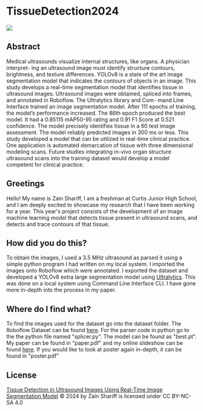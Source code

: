 # TissueDetection2024
<a href="https://universe.roboflow.com/zshar/segmentation-tissue-detectionpt3">
    <img src="https://app.roboflow.com/images/download-dataset-badge.svg"></img>
</a>

## Abstract
Medical ultrasounds visualize internal structures, like organs. A physician interpret-
ing an ultrasound image must identify structure contours, brightness, and texture
differences. YOLOv8 is a state of the art image segmentation model that indicates
the contours of objects in an image. This study develops a real-time segmentation
model that identifies tissue in ultrasound images. Ultrasound images were obtained,
spliced into frames, and annotated in Roboflow. The Ultralytics library and Com-
mand Line Interface trained an image segmentation model. After 111 epochs of
training, the model’s performance increased. The 86th epoch produced the best
model. It had a 0.85115 mAP50-95 rating and 0.91 F1 Score at 0.521 confidence.
The model precisely identifies tissue in a 60 test image assessment. The model
reliably predicted images in 300 ms or less. This study developed a model that can
be utilized in real-time clinical practice. One application is automated demarcation
of tissue with three dimensional modeling scans. Future studies integrating in-vivo
organ structure ultrasound scans into the training dataset would develop a model
competent for clinical practice.

## Greetings
Hello! My name is Zain Shariff, I am a freshman at Curtis Junior High School, and I am deeply excited to showcase my research that I have been working for a year. This year's project consists of the development of an image machine learning model that detects tissue present in ultrasound scans, and detects and trace contours of that tissue.

## How did you do this?
To obtain the images, I used a 3.5 MHz ultrasound as parsed it using a simple python program I had written on my local system. I imported the images onto Roboflow which were annotated. I exported the dataset and developed a YOLOv8 extra large segmentation model using [Ultralytics](https://github.com/ultralytics/ultralytics). This was done on a local system using Command Line Interface CLI.
I have gone more in-depth into the process in my paper.

## Where do I find what?
To find the images used for the dataset go into the dataset folder. The Roboflow Dataset can be found [here](https://universe.roboflow.com/zshar/segmentation-tissue-detectionpt3). For the parser code in python go to the the python file named "splicer.py". The model can be found as "best.pt".
My paper can be found in "paper.pdf" and my online slideshow can be found [here](https://docs.google.com/presentation/d/1RDuuYSYptCqnq6JYPsUbXoJ0kYnZSjMX2GxqWrOv4VA/edit?usp=sharing). If you would like to look at poster again in-depth, it can be found in "poster.pdf"

## License
[Tissue Detection in Ultrasound Images Using Real-Time Image Segmentation Model](https://github.com/zshariff6506/TissueDetection2024) © 2024 by Zain Shariff is licensed under CC BY-NC-SA 4.0
